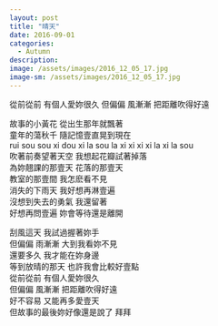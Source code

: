 ```yaml
---
layout: post
title: "晴天"
date: 2016-09-01
categories:
  - Autumn
description: 
image: /assets/images/2016_12_05_17.jpg
image-sm: /assets/images/2016_12_05_17.jpg
---
```

從前從前 有個人愛妳很久 
但偏偏 風漸漸 把距離吹得好遠 


故事的小黃花 從出生那年就飄著   
童年的蕩秋千 隨記憶壹直晃到現在   
rui sou sou xi dou xi la 
sou la xi xi xi xi la xi la sou  
吹著前奏望著天空 我想起花瓣試著掉落    
為妳翹課的那壹天 花落的那壹天  
教室的那壹間 我怎麽看不見  
消失的下雨天 我好想再淋壹遍  
沒想到失去的勇氣 我還留著  
好想再問壹遍 妳會等待還是離開 


刮風這天 我試過握著妳手  
但偏偏 雨漸漸 大到我看妳不見  
還要多久 我才能在妳身邊  
等到放晴的那天 也許我會比較好壹點  
從前從前 有個人愛妳很久  
但偏偏 風漸漸 把距離吹得好遠  
好不容易 又能再多愛壹天  
但故事的最後妳好像還是說了 拜拜  

